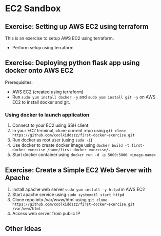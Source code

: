 # EC2 Sandbox

## Exercise: Setting up AWS EC2 using terraform
This is an exercise to setup AWS EC2 using terraform. 
- Perform setup using terraform

## Exercise: Deploying python flask app using docker onto AWS EC2
Prerequisites: 
- AWS EC2 (created using terraform)
- Run ```sudo yum install docker -y``` and ```sudo yum install git -y``` on AWS EC2 to install docker and git. 

### Using docker to launch application
1. Connect to your EC2 using SSH client. 
2. In your EC2 terminal, clone current repo using ```git clone https://github.com/coolkiddzzz/first-docker-exercise.git```
3. Run docker as root user (using ```sudo -i```)
4. Use docker to create docker image using ```docker build -t first-docker-exercise /home/first-docker-exercise/.```
5. Start docker container using ```docker run -d -p 5000:5000 <image-name>```

## Exercise: Create a Simple EC2 Web Server with Apache
1. Install apache web server ```sudo yum install -y httpd``` in AWS EC2
2. Start apache service using ```sudo systemctl start httpd```
3. Clone repo into /var/www/html using ```git clone https://github.com/coolkiddzzz/first-docker-exercise.git /var/www/html```
4. Access web server from public IP

## Other Ideas 

